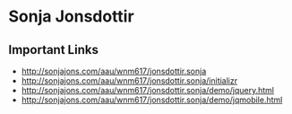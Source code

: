 # Sonja Jonsdottir

## Important Links

- http://sonjajons.com/aau/wnm617/jonsdottir.sonja
- http://sonjajons.com/aau/wnm617/jonsdottir.sonja/initializr
- http://sonjajons.com/aau/wnm617/jonsdottir.sonja/demo/jquery.html
- http://sonjajons.com/aau/wnm617/jonsdottir.sonja/demo/jqmobile.html

